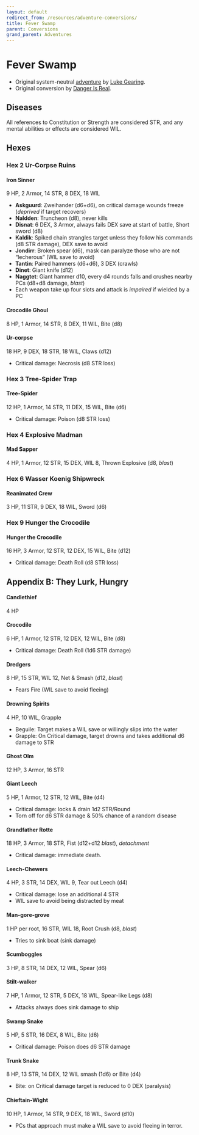 ```yaml
---
layout: default
redirect_from: /resources/adventure-conversions/
title: Fever Swamp
parent: Conversions
grand_parent: Adventures
---
```


# Fever Swamp

- Original system-neutral [adventure](https://www.drivethrurpg.com/product/224803/Fever-Swamp) by [Luke Gearing](https://lukegearing.blot.im/).
- Original conversion by [Danger Is Real](https://dangerisreal.blogspot.com/).

## Diseases
All references to Constitution or Strength are considered STR, and any mental abilities or effects are considered WIL.

## Hexes

### Hex 2 Ur-Corpse Ruins
#### Iron Sinner
9 HP, 2 Armor, 14 STR, 8 DEX, 18 WIL
- **Askguurd**: Zweihander (d6+d6), on critical damage wounds freeze (_deprived_ if target recovers)
- **Naldden**: Truncheon (d8), never kills
- **Disnat**: 6 DEX, 3 Armor, always fails DEX save at start of battle, Short sword (d8)
- **Kaldik**: Spiked chain strangles target unless they follow his commands (d8 STR damage), DEX save to avoid
- **Jondirr**: Broken spear (d6), mask can paralyze those who are not “lecherous” (WIL save to avoid)
- **Tantin**: Paired hammers (d6+d6), 3 DEX (crawls)
- **Dinet**: Giant knife (d12)
- **Naggtet**: Giant hammer d10, every d4 rounds falls and crushes nearby PCs (d8+d8 damage, _blast_)
- Each weapon take up four slots and attack is _impaired_ if wielded by a PC

#### Crocodile Ghoul
8 HP, 1 Armor, 14 STR, 8 DEX, 11 WIL, Bite (d8)

#### Ur-corpse
18 HP, 9 DEX, 18 STR, 18 WIL, Claws (d12)
- Critical damage: Necrosis (d8 STR loss)

### Hex 3 Tree-Spider Trap

#### Tree-Spider
12 HP, 1 Armor, 14 STR, 11 DEX, 15 WIL, Bite (d6)
- Critical damage: Poison (d8 STR loss)

### Hex 4 Explosive Madman
#### Mad Sapper
4 HP, 1 Armor, 12 STR, 15 DEX, WIL 8, Thrown Explosive (d8, _blast_)

### Hex 6 Wasser Koenig Shipwreck

#### Reanimated Crew  
3 HP, 11 STR, 9 DEX, 18 WIL, Sword (d6)

### Hex 9 Hunger the Crocodile
#### Hunger the Crocodile
16 HP, 3 Armor, 12 STR, 12 DEX, 15 WIL, Bite (d12)
- Critical damage: Death Roll (d8 STR loss)

## Appendix B: They Lurk, Hungry

#### Candlethief
4 HP

#### Crocodile
6 HP, 1 Armor, 12 STR, 12 DEX, 12 WIL, Bite (d8)
- Critical damage: Death Roll (1d6 STR damage)

#### Dredgers
8 HP, 15 STR, WIL 12, Net & Smash (d12, _blast_)
- Fears Fire (WIL save to avoid fleeing)

#### Drowning Spirits
4 HP, 10 WIL, Grapple
- Beguile: Target makes a WIL save or willingly slips into the water
- Grapple: On Critical damage, target drowns and takes additional d6 damage to STR

#### Ghost Olm
12 HP, 3 Armor, 16 STR

#### Giant Leech
5 HP, 1 Armor, 12 STR, 12 WIL, Bite (d4)
- Critical damage: locks & drain 1d2 STR/Round
- Torn off for d6 STR damage & 50% chance of a random disease

#### Grandfather Rotte
18 HP, 3 Armor, 18 STR, Fist (d12+d12 _blast_), _detachment_
- Critical damage: immediate death.

#### Leech-Chewers
4 HP, 3 STR, 14 DEX, WIL 9, Tear out Leech (d4)
- Critical damage: lose an additional 4 STR
- WIL save to avoid being distracted by meat

#### Man-gore-grove
1 HP per root, 16 STR, WIL 18, Root Crush (d8, _blast_)
- Tries to sink boat (sink damage)

#### Scumboggles
3 HP, 8 STR, 14 DEX, 12 WIL, Spear (d6)

#### Stilt-walker
7 HP, 1 Armor, 12 STR, 5 DEX, 18 WIL, Spear-like Legs (d8)
- Attacks always does sink damage to ship

#### Swamp Snake
5 HP, 5 STR, 16 DEX, 8 WIL, Bite (d6)
- Critical damage: Poison does d6 STR damage

#### Trunk Snake
8 HP, 13 STR, 14 DEX, 12 WIL smash (1d6) or Bite (d4)
- Bite: on Critical damage target is reduced to 0 DEX (paralysis)

#### Chieftain-Wight
10 HP, 1 Armor, 14 STR, 9 DEX, 18 WIL, Sword (d10)
- PCs that approach must make a WIL save to avoid fleeing in terror.
